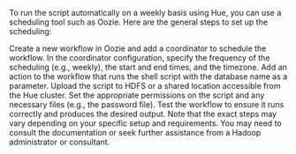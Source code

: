 To run the script automatically on a weekly basis using Hue, you can use a scheduling tool such as Oozie. Here are the general steps to set up the scheduling:

Create a new workflow in Oozie and add a coordinator to schedule the workflow.
In the coordinator configuration, specify the frequency of the scheduling (e.g., weekly), the start and end times, and the timezone.
Add an action to the workflow that runs the shell script with the database name as a parameter.
Upload the script to HDFS or a shared location accessible from the Hue cluster.
Set the appropriate permissions on the script and any necessary files (e.g., the password file).
Test the workflow to ensure it runs correctly and produces the desired output.
Note that the exact steps may vary depending on your specific setup and requirements. You may need to consult the documentation or seek further assistance from a Hadoop administrator or consultant.
